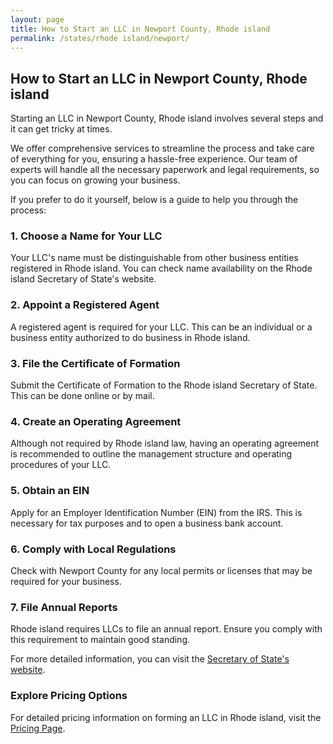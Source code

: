 ```yaml
---
layout: page
title: How to Start an LLC in Newport County, Rhode island
permalink: /states/rhode island/newport/
---
```


<h2>How to Start an LLC in Newport County, Rhode island</h2>

<p>Starting an LLC in Newport County, Rhode island involves several steps and it can get tricky at times.</p>

<p>We offer comprehensive services to streamline the process and take care of everything for you, ensuring a hassle-free experience. Our team of experts will handle all the necessary paperwork and legal requirements, so you can focus on growing your business.</p>

<p>If you prefer to do it yourself, below is a guide to help you through the process:</p>

<h3>1. Choose a Name for Your LLC</h3>
<p>Your LLC's name must be distinguishable from other business entities registered in Rhode island. You can check name availability on the Rhode island Secretary of State's website.</p>

<h3>2. Appoint a Registered Agent</h3>
<p>A registered agent is required for your LLC. This can be an individual or a business entity authorized to do business in Rhode island.</p>

<h3>3. File the Certificate of Formation</h3>
<p>Submit the Certificate of Formation to the Rhode island Secretary of State. This can be done online or by mail.</p>

<h3>4. Create an Operating Agreement</h3>
<p>Although not required by Rhode island law, having an operating agreement is recommended to outline the management structure and operating procedures of your LLC.</p>

<h3>5. Obtain an EIN</h3>
<p>Apply for an Employer Identification Number (EIN) from the IRS. This is necessary for tax purposes and to open a business bank account.</p>

<h3>6. Comply with Local Regulations</h3>
<p>Check with Newport County for any local permits or licenses that may be required for your business.</p>

<h3>7. File Annual Reports</h3>
<p>Rhode island requires LLCs to file an annual report. Ensure you comply with this requirement to maintain good standing.</p>

<p>For more detailed information, you can visit the <a href="https://www.sos.rhode island.gov/">Secretary of State's website</a>.</p>

<h3>Explore Pricing Options</h3>
<p>For detailed pricing information on forming an LLC in Rhode island, visit the <a href="{ '/new-pricing/' | relative_url }">Pricing Page</a>.</p>
